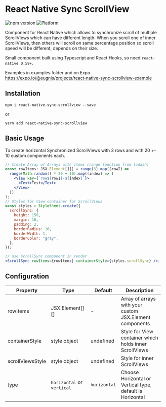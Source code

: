 # React Native Sync ScrollView

[![npm version](https://badge.fury.io/js/react-native-sync-scrollview.svg)](https://badge.fury.io/js/react-native-sync-scrollview)
[![Platform](https://img.shields.io/badge/react--native-0.6x-blue.svg)](http://facebook.github.io/react-native/)

Component for React Native which allows to synchronize scroll of multiple ScrollViews which can have different length. When you scroll one of inner ScrollViews, then others will scroll on same percentage position so scroll speed will be different, depends on their size.

Small component built using Typescript and React Hooks, so need `react-native 0.59+`.

Examples in examples folder and on Expo https://expo.io/@eugnis/projects/react-native-sync-scrollview-example

## Installation

```
npm i react-native-sync-scrollview --save
```

or

```
yarn add react-native-sync-scrollview
```

## Basic Usage

To create horizontal Synchronized ScrollViews with 3 rows and with 20 +- 10 custom components each.

```jsx
// Create Array of Arrays with items (range function from lodash)
const rowItems: JSX.Element[][] = range(3).map((rowI) =>
  range(Math.random() * 20 + 10).map((index) => (
    <View key={`row${rowI}-${index}`}>
      <Text>Test</Text>
    </View>
  ))
);
// Styles for View container for ScrollViews
const styles = StyleSheet.create({
  scrollSync: {
    height: 150,
    margin: 10,
    padding: 2,
    borderRadius: 10,
    borderWidth: 1,
    borderColor: "gray",
  },
});

// use ScrollSync component in render
<ScrollSync rowItems={rowItems} containerStyle={styles.scrollSync} />;
```

## Configuration

| Property         | Type                       | Default      | Description                                               |
| ---------------- | -------------------------- | ------------ | --------------------------------------------------------- |
| rowItems         | JSX.Element[][]            | -            | Array of arrays with your custom JSX.Element components   |
| containerStyle   | style object               | undefined    | Style for View container which holds inner ScrollViews    |
| scrollViewsStyle | style object               | undefined    | Style for inner ScrollViews                               |
| type             | `horizontal` or `vertical` | `horizontal` | Choose Horizontal or Vertical type, default is Horizontal |
